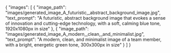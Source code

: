 {
"images": [
{
"image_path": "images/generated_image_A_futuristic,_abstract_background_image.jpg",
"text_prompt": "A futuristic, abstract background image that evokes a sense of innovation and cutting-edge technology, with a soft, calming blue tone, 1920x1080px in size"
},
{
"image_path": "images/generated_image_A_modern,_clean,_and_minimalist.jpg",
"text_prompt": "A modern, clean, and minimalist image of a team member, with a bright, energetic green tone, 300x300px in size"
}
]
}